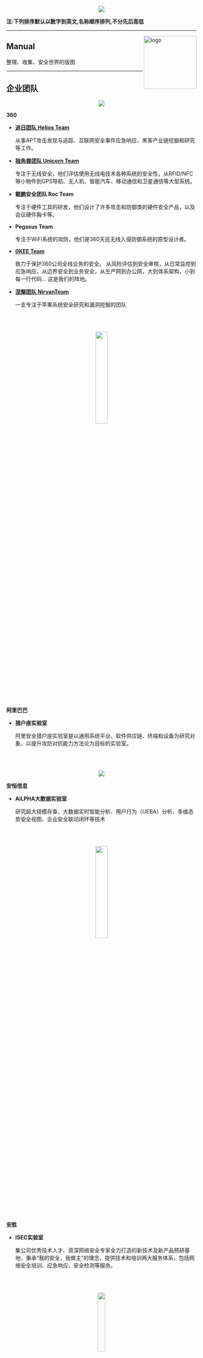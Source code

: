 <p align="center">
    <img src=".//img/logo.png">
</p>

**注:下列排序默认以数字到英文,名称顺序排列,不分先后高低**

---

<img src=".//img/readme.jpg" alt="logo" width="140" height="140" align="right">

## Manual

整理、收集、安全世界的版图

---

## 企业团队

<p align="center">
    <img src=".//img/360.png">
</p>

**360**
- **[追日团队 Helios Team](http://zhuiri.360.cn/index-eng.php)**

    从事APT攻击发现与追踪、互联网安全事件应急响应、黑客产业链挖掘和研究等工作。

- **[独角兽团队 Unicorn Team](http://unicorn.360.cn/)**

    专注于无线安全，他们评估使用无线电技术各种系统的安全性，从RFID/NFC等小物件到GPS导航、无人机、智能汽车、移动通信和卫星通信等大型系统。

- **鲲鹏安全团队 Roc Team**

    专注于硬件工具的研发，他们设计了许多攻击和防御类的硬件安全产品，以及会议硬件胸卡等。

- **Pegasus Team**

    专注于WiFi系统的攻防，他们是360天巡无线入侵防御系统的原型设计者。

- **[0KEE Team](https://0kee.360.cn)**

    致力于保护360公司全线业务的安全。
    从风险评估到安全审核，从日常监控到应急响应，从边界安全到业务安全，从生产网到办公网，大到体系架构，小到每一行代码... 这是我们的阵地。

- **[涅槃团队 NirvanTeam](http://nirvan.360.cn)**

    一支专注于苹果系统安全研究和漏洞挖掘的团队

<br><br>
<p align="center">
    <img src=".//img/阿里巴巴.png" width="25%">
</p>

**阿里巴巴**
- **猎户座实验室**

    阿里安全猎户座实验室是以通用系统平台、软件供应链、终端和设备为研究对象，以提升攻防对抗能力方法论为目标的实验室。

<br><br>
<p align="center">
    <img src=".//img/安恒信息.png">
</p>

**安恒信息**
- **AiLPHA大数据实验室**

    研究超大规模存查、大数据实时智能分析、用户行为（UEBA）分析、多维态势安全视图、企业安全联动闭环等技术

<br><br>
<p align="center">
    <img src=".//img/安胜.png" width="25%">
</p>

**安胜**
- **ISEC实验室**

    集公司优秀技术人才、资深网络安全专家全力打造的新技术及新产品预研基地，秉承“我的安全，我做主”的理念，提供技术和培训两大服务体系，包括网络安全培训、应急响应、安全检测等服务。

<br><br>
<p align="center">
    <img src=".//img/安天.png" width="20%">
</p>

**安天**
- **[安天实验室](https://www.antiy.com/index.html)**

    提供端点防护、流量监测、深度分析、威胁情报和态势感知等相关产品、解决方案与服务。

<br><br>
<p align="center">
    <img src=".//img/國舜科技.png">
</p>

**國舜科技**
- **毕加索实验室**

    持续关注漏洞发现、攻击识别、恶意挂马处理等基础安全技术。实验室构建了金融行业唯一一个“威胁资源库”，该资源库汇聚了六百多种金融机构可能面临的的威胁场景。

<br><br>
<p align="center">
    <img src=".//img/VSP.png" width="12%">
</p>

**揆安网络科技**
- **VSP**

    成员拥有CISP，RHCA、OSCP、CCIE等资质认证擅长于安卓系统、蓝牙交互、嵌入式linex的安全分析与检查。

<br><br>
<p align="center">
    <img src=".//img/奇安信.png">
</p>

**[奇安信](https://www.qianxin.com/threat/threatenterprisenetwork)**
- **观星实验室**

    主要的研究方向包括红队测试、应急响应与攻击溯源（DFIR）以及安全工具研发（ThreatHuting）方向，致力于为企业客户提供全方位专业的安全技术支持。

- **天擎实验室 - Skylar Team**

- **天堤网络安全实验室- SkyWall Team**

- **天巡实验室**

    天巡实验室负责无线局域网攻防技术的探索与研究

- **云影实验室**

    云影实验室，是奇安信专注于网络攻防研究的安全团队

- **天眼实验室 - 红雨滴**

    奇安信旗下的高级威胁研究团队红雨滴（天眼实验室），成立于2015年，持续运营奇安信威胁情报中心至今，专注于APT攻击类高级威胁的研究，是国内首个发布并命名“海莲花”（APT-C-00，OceanLotus）APT攻击团伙的安全研究团队，也是当前奇安信威胁情报中心的主力威胁分析技术支持团队，具备0day漏洞发现能力。

<br><br>
<p align="center">
    <img src=".//img/启明星辰.png" width="20%">
</p>

**启明星辰**
- **ADLab**

    启明星辰积极防御实验室（ADLab）成立于1999年，是中国安全行业最早成立的攻防技术研究实验室之一，微软MAPP计划核心成员。截至目前，ADLab通过CVE发布Windows、Linux、Unix等操作系统安全或软件漏洞近300个，持续保持亚洲领先并确立了其在国际网络安全领域的核心地位。实验室研究方向涵盖操作系统与应用系统安全研究、移动智能终端安全研究、物联网智能设备安全研究、Web安全研究、工控系统安全研究、云安全研究。研究成果应用于产品核心技术研究、国家重点科技项目攻关、专业安全服务等。

<br><br>
<p align="center">
    <img src=".//img/四叶草安全.png" width="20%">
</p>

**四叶草安全**
- **CloverSec**

<br><br>
<p align="center">
    <img src=".//img/Tencent.png" width="20%">
</p>

**[Tencent](https://slab.qq.com/labs.html)**
- **[科恩实验室](https://keenlab.tencent.com/zh/)**

    实验室专注于国际范围内主流操作系统、互联网和移动互联网应用、云计算技术及物联网设备的前沿安全攻防技术研究。

- **[玄武实验室](https://xlab.tencent.com/cn/)**

    发现影响整个条码阅读器行业二十年的严重安全漏洞，世界首次实现通过发射激光入侵系统。

- **湛泸实验室**

    创新的实现了数据通道、利用SEH异常链表和DVE（数据虚拟执行）等漏洞攻防技术。

- **云鼎实验室**

    关注腾讯云安全体系建设，专注于云上网络环境的攻防研究和安全运营，以及基于机器学习等前沿技术理念打造云安全产品。

- **[反病毒实验室](https://tav.qq.com/)**

    自研的TAV杀毒引擎已获得国际七大著名第三方测评机构认证。实验室旗下的哈勃分析系统，可有效识别恶意样本。

- **[移动安全实验室](https://yaq.qq.com/)**

    通过终端安全平台、网络安全平台和硬件安全平台为移动产业打造云管端全方位的安全解决方案。

<br><br>
<p align="center">
    <img src=".//img/天融信.png" width="23%">
</p>

**天融信**
- **[阿尔法实验室](http://blog.topsec.com.cn/)**

    0DAY漏洞挖掘及分析主要针对以下方向进行，WEB应用漏洞、安全产品漏洞、应用程序漏洞、操作系统漏洞、数据库漏洞、网络设备漏洞。

<br><br>
<p align="center">
    <img src=".//img/无糖信息.png" width="20%">
</p>

**无糖信息**
- **阿斯巴甜攻防实验室**

    无糖信息阿斯巴甜攻防实验室由国内知名安全团队PKAV于2017年组建，由PKAV核心精锐技术成员组成，致力于反网络犯罪领域的安全技术研究与产品研发，参与无糖信息反电话诈骗平台、反网络诈骗平台、反网络传销平台等反网络犯罪相关自动化实战平台的核心技术攻坚，同时为各地提供网络犯罪案件协查和技术攻坚支持，为国家及各省市相关执法部门在反网络犯罪领域做出了积极的贡献，获得公安部、各省、市公安机关的一致肯定及官方感谢。

<br><br>
<p align="center">
    <img src=".//img/知道创宇.png" width="20%">
</p>

**知道创宇**
- 404实验室

---

`好，上面只是对企业团队的一个科普,下面继续膜国内国外各路大佬`

---

## 公众号
### 渗透测试 & 漏洞研究


### 电子取证


### 威胁情报
- **黑鸟**

    战略情报以及网络空间安全情报
    <p align="center">
        <img src=".//img/hnwx.png" width="10%" height="10%">
    </p>

- **奇安信威胁情报中心**

    奇安信旗下的高级威胁研究团队红雨滴（天眼实验室），成立于2015年，持续运营奇安信威胁情报中心至今，专注于APT攻击类高级威胁的研究，是国内首个发布并命名“海莲花”（APT-C-00，OceanLotus）APT攻击团伙的安全研究团队，也是当前奇安信威胁情报中心的主力威胁分析技术支持团队，具备0day漏洞发现能力。
    报告主要发布于其公众号
    <p align="center">
        <img src=".//img/qaxwx.png" width="10%" height="10%">
    </p>

---

## 国内博客
### 企业类博客
- **[御见威胁情报中心](https://s.tencent.com/research/report/)**

    腾讯御见威胁情报中心，是一个涵盖全球多维数据的情报分析、威胁预警分析平台。依托顶尖安全专家团队支撑，帮助安全分析人员快速、准确对可疑事件进行预警、溯源分析。

- **[微步情报局](https://x.threatbook.cn/nodev4/vb4/list)**

    微步在线，专注于威胁情报领域的专业公司，旗下情报社区会经常发布有质量的网络战争报告，用户名为微步情报局。

- **[安天CERT](https://www.antiy.cn/research/notice&report/research_report/index.html)**

    安天的CERT团队为公众提供重大恶意代码和安全事件的应急响应服务。在历史上，安天率先发现了红色代码II、口令蠕虫等恶意代码，对冲击波、魔波、震荡波、震网、火焰、Adrd、CarrierIQ等恶意代码或PUA也提供了深度的分析报告和有效的应对方案。

- **[360 核心安全技术博客](http://blogs.360.cn/)**

    这个著名博客就不多说了，同样会不定期发布网络战争类报告。






### 个人博客






### 团队博客

- **[90sec](https://forum.90sec.com/)**

- **[chaMd5](http://www.chamd5.org)**

- **[红日](http://sec-redclub.com/index.php)**

- **[米斯特](https://www.hi-ourlife.com/)**

- **[破晓团队](http://www.secbug.org/)**

- **[网络尖刀](https://www.1aq.com/index.html)**

- **[nu1l](https://nu1l-ctf.com)**

- **[Symbo1](https://www.symbo1.com/)**






### 知识星球









## 国外博客
### 企业类博客

- **[卡巴斯基](https://securelist.com/)(俄罗斯)**

    全球研究与分析团队 (GReAT) 成立于 2008 年，是卡巴斯基实验室的核心运营团队，该团队发现了全球的 APT、网络间谍活动、主要恶意软件、勒索软件和地下网络罪犯发展趋势。如今 GReAT 由全球 40 多名专家组成，分布在俄罗斯、欧洲、美洲、亚洲和中东。

- **[Group-IB](https://www.group-ib.com/blog/)(俄罗斯)**

    Group-IB是预防和调查高科技犯罪和在线欺诈的全球领导者之一。自2003年以来，该公司一直活跃在计算机取证和信息安全领域，保护最大的国际公司免受经济损失和声誉风险。
    很多大型报告都出自他手，号称最熟悉俄罗斯本土APT组织的公司


- **[ESET](https://www.welivesecurity.com/)(斯洛伐克)**

    ESET是总部位于斯洛伐克布拉迪斯拉发的一家世界知名的电脑安全软件公司，创立于1992年，由两家私有公司合并而成，最知名的产品为NOD32防毒软件。
    ESET此前发布的报告，详细，精准，给众多报告提供了参考链接和素材。

- **[FireEye](https://www.fireeye.com/blog/threat-research.html)(美国)**

    FireEye 作为安全界的神话之一，其在2012年后能够获得快速发展壮大，不仅恰逢当时全球网络安全环境需求新技术的大背景，以及新生领导力量的入驻，还包括美国军民融合模式对产业发展的巨大推动力。
    火眼披露的网络攻击涉及全球除美之外的所有国家和地区，百无禁忌。

- **[赛门铁克](https://www.symantec.com/blogs/threat-intelligence)(美国)**
    一家提供安全产品和解决方案以保护中小型企业远离高级威胁、恶意软件和其他网络攻击。
    著名杀软诺顿便在他们公司旗下，总部美国，老牌杀毒厂商，实力没得说。


- **[Cylance](https://threatvector.cylance.com/en_us/category/research-and-intelligence.html)(美国)**
    Cylance是世界上第一家用人工智能，机器学习来维护网络安全的公司。它致力于帮助终端使用者，公司，政府解决最复杂的网络安全问题。Cylance通过探究黑客心理，研发出一套不同于传统黑名单白名单的一套复杂的数学模型与算法，从而提供了对于顶级网络威胁的防御办法。

- **[CrowdStrike](https://www.crowdstrike.com/blog/category/threat-intel-research/)(美国)**

    人工智能支持的虚拟安全平台CrowdStrike专注于终端保护和威胁检测智能，这家位于加州桑尼维尔的创企创立于2011年，它能帮助公司发现攻击即将到来时的征兆，并在漏洞出现前采取措施。CrowdStrike已经通过调查和汇报全世界不少知名的数据泄露事件为自己正名，公司在证明2016年俄罗斯入侵民主党全国委员会时起到了作用。同时它还表明2014年索尼影业被黑一事中，朝鲜可能是幕后者。

- **[Palo Alto](https://unit42.paloaltonetworks.com/)(美国)**

    Palo Alto Networks的安全平台融合了所有关键的网络安全功能，包括高级威胁保护、防火墙、IDS/IPS,以及URL过滤功能，保证与传统的防火墙、UTM或网络威胁检测产品相比拥有更佳的安全性。Palo Alto Networks 凭借深厚的专业知识、不断创新的理念以及革命性安全平台，赢得了数千家企业、政府和服务供应商的亲睐，成为市场上成长最快的网络安全公司。
    unit42团队是他们主要的网络战争研究团队，报告及时，分析严谨，关联准确，值得关注

- **[Cisco](https://blog.talosintelligence.com/)(美国)**

    思科Talos团队由业界领先的网络安全专家组成，他们分析评估黑客活动，入侵企图，恶意软件以及漏洞的最新趋势。包括ClamAV团队和一些标准的安全工具书的作者中最知名的安全专家，都是思科Talos的成员。该团队的专长涵盖软件开发，逆向工程，漏洞分析，恶意软件的调查和情报收集等。
    思科Talos作为思科安全情报的主要发掘提供团队,为思科的安全研究和安全产品服务提供了强大的后盾支持,帮助思科的安全解决方案阻挡最新最复杂的攻击。

- **[趋势科技](https://blog.trendmicro.com/trendlabs-security-intelligence/)(日本)**

    趋势科技——网络安全软件及服务领域的全球领导者，以卓越的前瞻和技术革新能力引领了从桌面防毒到网络服务器和网关防毒的潮流，以独特的服务理念向业界证明了趋势科技的前瞻性和领导地位。总部位于日本东京和美国硅谷，旗下安全团队经验丰富，值得推荐阅读。

- **[ESTsecurity](https://blog.alyac.co.kr/)(韩国)**

    韩国第一大免费防毒软件ESTsecurity，专注韩国国内的APT攻击活动，只要是攻击韩国的活动他们都会出报告，非常nice的一家公司，出现朝鲜攻击韩国的活动会特别迅速的披露。

- **[clearsky](https://www.clearskysec.com/blog/)(以色列)**
    ClearSky网络安全提供网络解决方案，专注于威胁情报服务，主要面向金融部门，关键基础设施，公共部门和制药行业。主要针对中东地区攻击情况进行分析

- **[CheckPoint](https://research.checkpoint.com/)(以色列)**
    Check Point软件技术有限公司，成立于1993年，总部位于以色列特拉维夫，全球首屈一指的 Internet 安全解决方案供应商。

---

`戒躁`